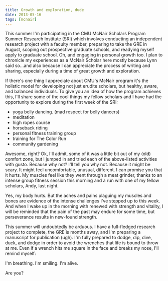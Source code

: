 ```yaml
---
title: Growth and exploration, dude
date: 2013-05-16
tags: [mcnair]
---
```


This summer I'm participating in the CMU McNair Scholars Program Summer Research
Institute (SRI) which involves conducting an independent research project with a
faculty member, preparing to take the GRE in August, scoping out prospective
graduate schools, and readying myself apply to graduate school. Oh, and engaging
in personal growth too. I plan to chronicle my experiences as a McNair Scholar
here mostly because Lynn said so...and also because I can appreciate the process
of writing and sharing, especially during a time of great growth and
exploration.

If there's one thing I appreciate about CMU's McNair program it's the holistic
model for developing not just erudite scholars, but healthy, aware, and balanced
individuals. To give you an idea of how the program achieves this, I'll share
some of the cool things my fellow scholars and I have had the opportunity to
explore during the first week of the SRI:

* yoga belly dancing. (mad respect for belly dancers)
* meditation
* high ropes course
* horseback riding
* personal fitness training group
* training for The Color Run
* community gardening

Awesome, right? Ok, I'll admit, some of it was a little bit out of my (old)
comfort zone, but I jumped in and tried each of the above-listed activities with
gusto. Because why not? I'll tell you why not. Because it might be scary. It
might feel uncomfortable, unusual, different. I can promise you that it hurts.
My muscles feel like they went through a meat grinder, thanks to an intense
group fitness session this morning and a run with one of my fellow scholars,
Andy, last night.

Yes, my body hurts. But the aches and pains plaguing my muscles and bones are
evidence of the intense challenges I've stepped up to this week. And when I wake
up in the morning with renewed with strength and vitality, I will be reminded
that the pain of the past may endure for some time, but perseverance results in
new-found strength.

This summer will undoubtedly be arduous. I have a full-fledged research project
to complete, the GRE is months away, and I'm preparing a manuscript for
publication (ugh). I'm fully prepared to dodge, dip, dive, duck, and dodge in
order to avoid the wrenches that life is bound to throw at me. Even if a wrench
hits me square in the face and breaks my nose, I'll remind myself:

I'm breathing. I'm smiling. I'm alive.

Are you?
